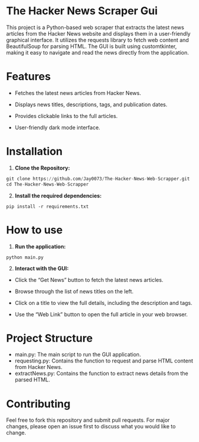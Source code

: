 # The Hacker News Scraper Gui

This project is a Python-based web scraper that extracts the latest news articles from the Hacker News website and displays them in a user-friendly graphical interface. It utilizes the requests library to fetch web content and BeautifulSoup for parsing HTML. The GUI is built using customtkinter, making it easy to navigate and read the news directly from the application.

# Features
- Fetches the latest news articles from Hacker News.

- Displays news titles, descriptions, tags, and publication dates.

- Provides clickable links to the full articles.

- User-friendly dark mode interface.

# Installation

1. **Clone the Repository:**

```python
git clone https://github.com/Jay0073/The-Hacker-News-Web-Scrapper.git
cd The-Hacker-News-Web-Scrapper
```

2. **Install the required dependencies:**
```
pip install -r requirements.txt
```

# How to use
1. **Run the application:**

```
python main.py
```

2. **Interact with the GUI:**

- Click the “Get News” button to fetch the latest news articles.

- Browse through the list of news titles on the left.

- Click on a title to view the full details, including the description and tags.

- Use the “Web Link” button to open the full article in your web browser.


# Project Structure

- main.py: The main script to run the GUI application.
- requesting.py: Contains the function to request and parse HTML content from Hacker News.
- extractNews.py: Contains the function to extract news details from the parsed HTML.

# Contributing

Feel free to fork this repository and submit pull requests. For major changes, please open an issue first to discuss what you would like to change.

